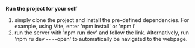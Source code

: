**Run the project for your self**

1. simply clone the project and install the pre-defined dependencies. For example, using Vite, enter 'npm install' or 'npm i'
2. run the server with 'npm run dev' and follow the link. Alternatively, run 'npm ru dev -- --open' to automatically be navigated to the webpage.